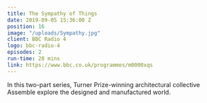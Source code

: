 ```yaml
---
title: The Sympathy of Things
date: 2019-09-05 15:36:00 Z
position: 16
image: "/uploads/Sympathy.jpg"
client: BBC Radio 4
logo: bbc-radio-4
episodes: 2
run-time: 28 mins
link: https://www.bbc.co.uk/programmes/m0000xqs
---
```


In this two-part series, Turner Prize-winning architectural collective Assemble explore the designed and manufactured world.